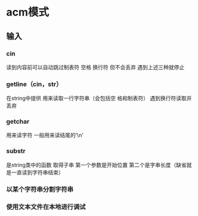# acm模式
## 输入
### cin
读到内容前可以自动跳过制表符 空格 换行符 但不会丢弃 遇到上述三种就停止
### getline（cin，str）
在string中提供 
用来读取一行字符串（会包括空
格和制表符）
遇到换行符读取并丢弃
### getchar
用来读字符 一般用来读结尾的‘\n’
### substr
是string类中的函数 取得子串
第一个参数是开始位置 第二个是字串长度（缺省就是一直读到字符串结束）
### 以某个字符串分割字符串
### 使用文本文件在本地进行调试
